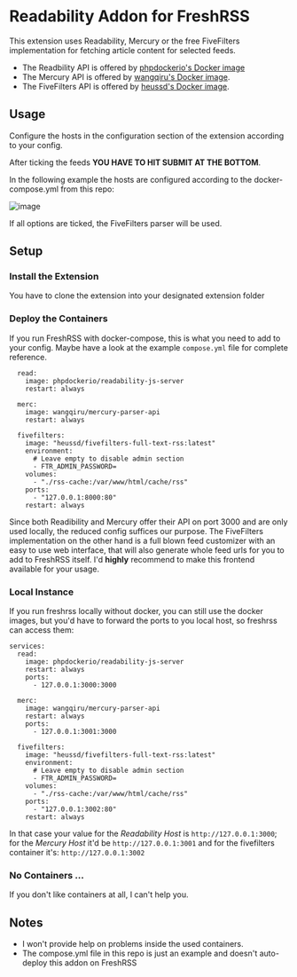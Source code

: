 # Readability Addon for FreshRSS

This extension uses Readability, Mercury or the free FiveFilters implementation for fetching article content for selected feeds. 

 * The Readbility API is offered by [phpdockerio's Docker image](https://hub.docker.com/r/phpdockerio/readability-js-server) 
 * The Mercury API is offered by [wangqiru's Docker image](https://hub.docker.com/r/wangqiru/mercury-parser-api).
 * The FiveFilters API is offered by [heussd's Docker image](https://github.com/heussd/fivefilters-full-text-rss-docker).

## Usage

Configure the hosts in the configuration section of the extension according to your config. 

After ticking the feeds **YOU HAVE TO HIT SUBMIT AT THE BOTTOM**.

In the following example the hosts are configured according to the docker-compose.yml from this repo:

![image](https://store.eris.cc/uploads/2f9775d35ab6b7f89f66bbabc9f1fe4d.JPG?)

If all options are ticked, the FiveFilters parser will be used.

## Setup 

### Install the Extension

You have to clone the extension into your designated extension folder

### Deploy the Containers

If you run FreshRSS with docker-compose, this is what you need to add to your config. Maybe have a look at the example `compose.yml` file for complete reference.

```
  read:
    image: phpdockerio/readability-js-server
    restart: always

  merc:
    image: wangqiru/mercury-parser-api
    restart: always

  fivefilters:
    image: "heussd/fivefilters-full-text-rss:latest"
    environment:
      # Leave empty to disable admin section
      - FTR_ADMIN_PASSWORD=
    volumes:
      - "./rss-cache:/var/www/html/cache/rss"
    ports:
      - "127.0.0.1:8000:80"
    restart: always
```

Since both Readibility and Mercury offer their API on port 3000 and are only used locally, the reduced config suffices our purpose. The FiveFilters implementation on the other hand is a full blown feed customizer with an easy to use web interface, that will also generate whole feed urls for you to add to FreshRSS itself. I'd **highly** recommend to make this frontend available for your usage.

### Local Instance

If you run freshrss locally without docker, you can still use the docker images, but you'd have to forward the ports to you local host, so freshrss can access them:

```
services:
  read:
    image: phpdockerio/readability-js-server
    restart: always
    ports:
      - 127.0.0.1:3000:3000

  merc:
    image: wangqiru/mercury-parser-api
    restart: always
    ports:
      - 127.0.0.1:3001:3000

  fivefilters:
    image: "heussd/fivefilters-full-text-rss:latest"
    environment:
      # Leave empty to disable admin section
      - FTR_ADMIN_PASSWORD=
    volumes:
      - "./rss-cache:/var/www/html/cache/rss"
    ports:
      - "127.0.0.1:3002:80"
    restart: always
```

In that case your value for the *Readability Host* is `http://127.0.0.1:3000`; for the *Mercury Host* it'd be `http://127.0.0.1:3001` and for the fivefilters container it's: `http://127.0.0.1:3002`

### No Containers ...

If you don't like containers at all, I can't help you.

## Notes

 * I won't provide help on problems inside the used containers.
 * The compose.yml file in this repo is just an example and doesn't auto-deploy this addon on FreshRSS
 



